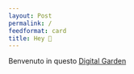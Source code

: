 ```yaml
---
layout: Post
permalink: /
feedformat: card
title: Hey 🌱
---
```


Benvenuto in questo  [Digital Garden](https://www.technologyreview.com/2020/09/03/1007716/digital-gardens-let-you-cultivate-your-own-little-bit-of-the-internet/)